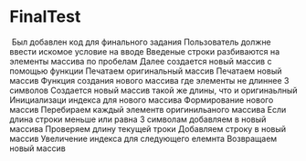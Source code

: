# FinalTest
 Был добавлен код для финального задания
Пользователь должне ввести искомое условие на вводе
Введеные строки разбиваются на элементы массива по пробелам
Далее создается новый массив с помощью функции
Печатаем оригинальный массив
Печатаем новый массив
Функция создания нового массива где элементы не длиннее 3 символов
Создается новый массив такой же длины, что и оригинаьлный
Инициализаци индекса для нового массива
Формирование нового массив
Перебираем каждый элементв оригинильаного массива
Если длина строки меньше или равна 3 символам добавляем в новый массива
Проверяем длину текущей троки
Добавляем строку в новый массив 
Увеличение индекса для следующего елемнта
Возвращаем новый массив